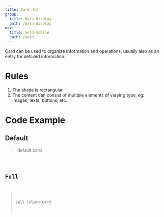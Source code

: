 ```yaml
---
title: Card 卡片
group:
  title: Data Display
  path: /data-display
nav:
  title: antd-mobile
  path: /antd
---
```


Card can be used to organize information and operations, usually also as an entry for detailed information.
# Rules
1. The shape is rectangular.
2. The content can consist of multiple elements of varying type, eg: images, texts, buttons, etc.

# Code Example
## Default
> default card
<code src="./demos/basic.tsx" />

## Full
> Full Column Card
<code src="./demos/full.tsx" />

<API />